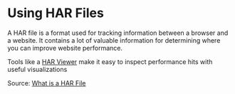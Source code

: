 # Using HAR Files

A HAR file is a format used for tracking information between a browser and a website. It contains a lot of valuable information for determining where you can improve website performance.

Tools like a [HAR Viewer](http://www.softwareishard.com/har/viewer/) make it easy to inspect performance hits with useful visualizations

Source: [What is a HAR File](https://www.keycdn.com/support/what-is-a-har-file)
